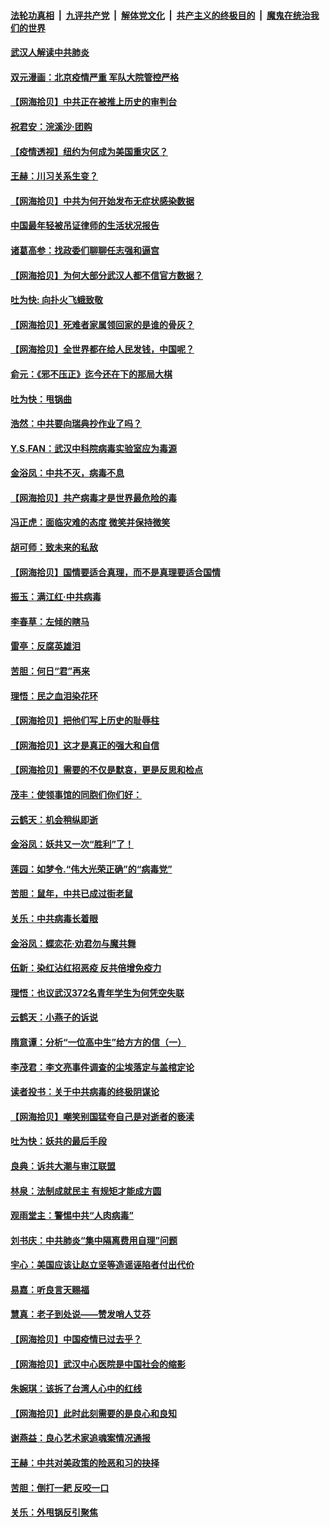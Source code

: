 ####  [法轮功真相](../../../../basic/blob/master/README.md?t=04052331) &nbsp;|&nbsp; [九评共产党](../../../../9ping.md/blob/master/README.md?t=04052331) &nbsp;|&nbsp; [解体党文化](../../../../jtdwh.md/blob/master/README.md?t=04052331)  &nbsp;|&nbsp; [共产主义的终极目的](../../../../gczydzjmd.md/blob/master/README.md?t=04052331) &nbsp;|&nbsp; [魔鬼在统治我们的世界](../../../../mgztzwmdsj.md/blob/master/README.md?t=04052331) 

#### [武汉人解读中共肺炎](../pages/nsc993/n12001343.md?t=04052331) 

#### [双元漫画：北京疫情严重 军队大院管控严格](../pages/nsc993/n12002624.md?t=04052331) 

#### [【网海拾贝】中共正在被推上历史的审判台](../pages/nsc993/n12002620.md?t=04052331) 

#### [祝君安：浣溪沙·团购](../pages/nsc993/n12002413.md?t=04052331) 

#### [【疫情透视】纽约为何成为美国重灾区？](../pages/nsc993/n12001518.md?t=04052331) 

#### [王赫：川习关系生变？](../pages/nsc993/n11999519.md?t=04052331) 

#### [【网海拾贝】中共为何开始发布无症状感染数据](../pages/nsc993/n11997270.md?t=04052331) 

#### [中国最年轻被吊证律师的生活状况报告](../pages/nsc993/n11995095.md?t=04052331) 

#### [诸葛高参：找政委们聊聊任志强和逼宫](../pages/nsc993/n11993193.md?t=04052331) 

#### [【网海拾贝】为何大部分武汉人都不信官方数据？](../pages/nsc993/n11994015.md?t=04052331) 

#### [吐为快: 向扑火飞蛾致敬](../pages/nsc993/n11993324.md?t=04052331) 

#### [【网海拾贝】死难者家属领回家的是谁的骨灰？](../pages/nsc993/n11990938.md?t=04052331) 

#### [【网海拾贝】全世界都在给人民发钱，中国呢？](../pages/nsc993/n11989723.md?t=04052331) 

#### [俞元：《邪不压正》迄今还在下的那局大棋](../pages/nsc993/n11989162.md?t=04052331) 

#### [吐为快：甩锅曲](../pages/nsc993/n11988323.md?t=04052331) 

#### [浩然：中共要向瑞典抄作业了吗？](../pages/nsc993/n11988046.md?t=04052331) 

#### [Y.S.FAN：武汉中科院病毒实验室应为毒源](../pages/nsc993/n11987185.md?t=04052331) 

#### [金浴凤：中共不灭，病毒不息](../pages/nsc993/n11984947.md?t=04052331) 

#### [【网海拾贝】共产病毒才是世界最危险的毒](../pages/nsc993/n11984863.md?t=04052331) 

#### [冯正虎：面临灾难的态度 微笑并保持微笑](../pages/nsc993/n11984764.md?t=04052331) 

#### [胡可师：致未来的私敌](../pages/nsc993/n11984718.md?t=04052331) 

#### [【网海拾贝】国情要适合真理，而不是真理要适合国情](../pages/nsc993/n11982864.md?t=04052331) 

#### [振玉：满江红·中共病毒](../pages/nsc993/n11976805.md?t=04052331) 

#### [李春草：左倾的瞎马](../pages/nsc993/n11976792.md?t=04052331) 

#### [雷亭：反腐英雄泪](../pages/nsc993/n11976283.md?t=04052331) 

#### [苦胆：何日“君”再来](../pages/nsc993/n11976469.md?t=04052331) 

#### [理悟：民之血泪染花环](../pages/nsc993/n11976262.md?t=04052331) 

#### [【网海拾贝】把他们写上历史的耻辱柱](../pages/nsc993/n11975802.md?t=04052331) 

#### [【网海拾贝】这才是真正的强大和自信](../pages/nsc993/n11973195.md?t=04052331) 

#### [【网海拾贝】需要的不仅是默哀，更是反思和检点](../pages/nsc993/n11969417.md?t=04052331) 

#### [茂丰：使领事馆的同胞们你们好：](../pages/nsc993/n11966111.md?t=04052331) 

#### [云鹤天：机会稍纵即逝](../pages/nsc993/n11966095.md?t=04052331) 

#### [金浴凤：妖共又一次“胜利”了！](../pages/nsc993/n11964685.md?t=04052331) 

#### [莲园：如梦令.“伟大光荣正确”的“病毒党”](../pages/nsc993/n11964567.md?t=04052331) 

#### [苦胆：鼠年，中共已成过街老鼠](../pages/nsc993/n11963931.md?t=04052331) 

#### [关乐：中共病毒长着眼](../pages/nsc993/n11963008.md?t=04052331) 

#### [金浴凤：蝶恋花‧劝君勿与魔共舞](../pages/nsc993/n11962977.md?t=04052331) 

#### [伍新：染红沾红招恶疫 反共倍增免疫力](../pages/nsc993/n11962505.md?t=04052331) 

#### [理悟：也议武汉372名青年学生为何凭空失联](../pages/nsc993/n11961013.md?t=04052331) 

#### [云鹤天：小燕子的诉说](../pages/nsc993/n11961006.md?t=04052331) 

#### [隋意谭：分析“一位高中生”给方方的信（一）](../pages/nsc993/n11960992.md?t=04052331) 

#### [李茂君：李文亮事件调查的尘埃落定与盖棺定论](../pages/nsc993/n11960956.md?t=04052331) 

#### [读者投书：关于中共病毒的终极阴谋论](../pages/nsc993/n11960396.md?t=04052331) 

#### [【网海拾贝】嘲笑别国猛夸自己是对逝者的亵渎](../pages/nsc993/n11953787.md?t=04052331) 

#### [吐为快：妖共的最后手段](../pages/nsc993/n11953575.md?t=04052331) 

#### [良典：诉共大潮与审江联盟](../pages/nsc993/n11953551.md?t=04052331) 

#### [林泉：法制成就民主 有规矩才能成方圆](../pages/nsc993/n11953452.md?t=04052331) 

#### [观雨堂主：警惕中共“人肉病毒”](../pages/nsc993/n11951260.md?t=04052331) 

#### [刘书庆：中共肺炎“集中隔离费用自理”问题](../pages/nsc993/n11950783.md?t=04052331) 

#### [宇心：美国应该让赵立坚等造谣诬陷者付出代价](../pages/nsc993/n11950309.md?t=04052331) 

#### [易嘉：听良言天赐福](../pages/nsc993/n11949334.md?t=04052331) 

#### [慧真：老子到处说——赞发哨人艾芬](../pages/nsc993/n11949274.md?t=04052331) 

#### [【网海拾贝】中国疫情已过去乎？](../pages/nsc993/n11949052.md?t=04052331) 

#### [【网海拾贝】武汉中心医院是中国社会的缩影](../pages/nsc993/n11946574.md?t=04052331) 

#### [朱婉琪：该拆了台湾人心中的红线](../pages/nsc993/n11946959.md?t=04052331) 

#### [【网海拾贝】此时此刻需要的是良心和良知](../pages/nsc993/n11945471.md?t=04052331) 

#### [谢燕益：良心艺术家追魂案情况通报](../pages/nsc993/n11945327.md?t=04052331) 

#### [王赫：中共对美政策的险恶和习的抉择](../pages/nsc993/n11944942.md?t=04052331) 

#### [苦胆：倒打一耙 反咬一口](../pages/nsc993/n11944542.md?t=04052331) 

#### [关乐：外甩锅反引聚焦](../pages/nsc993/n11944211.md?t=04052331) 


